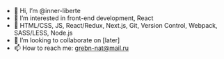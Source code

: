 - 👋 Hi, I’m @inner-liberte
- 👀 I’m interested in front-end development, React
- 🌱 HTML/CSS, JS, React/Redux, Next.js, Git, Version Control,
      Webpack, SASS/LESS, Node.js
- 💞️ I’m looking to collaborate on [later]
- 📫 How to reach me: grebn-nat@mail.ru

<!---
inner-liberte/inner-liberte is a ✨ special ✨ repository because its `README.md` (this file) appears on your GitHub profile.
You can click the Preview link to take a look at your changes.
--->
